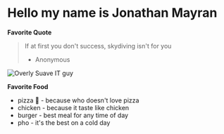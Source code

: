 # Hello my name is Jonathan Mayran

**Favorite Quote**
>If at first you don't success, skydiving isn't for you
> - Anonymous

![Overly Suave IT guy](http://www.funcage.com/blog/wp-content/uploads/2013/10/Overly-Suave-IT-Guy-1-550x550.jpg)

**Favorite Food**
- pizza :pizza: - because who doesn't love pizza
- chicken - because it taste like chicken
- burger - best meal for any time of day
- pho - it's the best on a cold day
